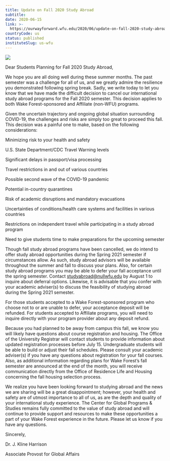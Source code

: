 ```yaml
---
title: Update on Fall 2020 Study Abroad
subtitle: 
date: 2020-06-15
link: >-
  https://ourwayforward.wfu.edu/2020/06/update-on-fall-2020-study-abroad/
countryCode: us
status: published
instituteSlug: us-wfu
---
```

![](https://ourwayforward.wfu.edu/wp-content/themes/foundation_main/favicon.ico)

Dear Students Planning for Fall 2020 Study Abroad,

We hope you are all doing well during these summer months. The past semester was a challenge for all of us, and we greatly admire the resilience you demonstrated following spring break. Sadly, we write today to let you know that we have made the difficult decision to cancel our international study abroad programs for the Fall 2020 semester. This decision applies to both Wake Forest-sponsored and Affiliate (non-WFU) programs.

Given the uncertain trajectory and ongoing global situation surrounding COVID-19, the challenges and risks are simply too great to proceed this fall. This decision was a painful one to make, based on the following considerations:

Minimizing risk to your health and safety

U.S. State Department/CDC Travel Warning levels

Significant delays in passport/visa processing

Travel restrictions in and out of various countries

Possible second wave of the COVID-19 pandemic

Potential in-country quarantines

Risk of academic disruptions and mandatory evacuations

Uncertainties of conditions/health care systems and facilities in various countries

Restrictions on independent travel while participating in a study abroad program

Need to give students time to make preparations for the upcoming semester

Though fall study abroad programs have been cancelled, we do intend to offer study abroad opportunities during the Spring 2021 semester if circumstances allow. As such, study abroad advisors will be available throughout the summer and fall to discuss your plans. Also, for certain study abroad programs you may be able to defer your fall acceptance until the spring semester. Contact studyabroad@nullwfu.edu by August 1 to inquire about deferral options. Likewise, it is advisable that you confer with your academic adviser(s) to discuss the feasibility of studying abroad during the Spring 2021 semester.

For those students accepted to a Wake Forest-sponsored program who choose not to or are unable to defer, your acceptance deposit will be refunded. For students accepted to Affiliate programs, you will need to inquire directly with your program provider about any deposit refund.

Because you had planned to be away from campus this fall, we know you will likely have questions about course registration and housing. The Office of the University Registrar will contact students to provide information about updated registration processes before July 15. Undergraduate students will be able to build or adjust their fall schedules. Please consult your academic adviser(s) if you have any questions about registration for your fall courses. Also, as additional information regarding plans for Wake Forest’s fall semester are announced at the end of the month, you will receive communication directly from the Office of Residence Life and Housing concerning the fall housing selection process.

We realize you have been looking forward to studying abroad and the news we are sharing will be a great disappointment; however, your health and safety are of utmost importance to all of us, as are the depth and quality of your international study experience. The Center for Global Programs & Studies remains fully committed to the value of study abroad and will continue to provide support and resources to make these opportunities a part of your Wake Forest experience in the future. Please let us know if you have any questions.

Sincerely,

Dr. J. Kline Harrison

Associate Provost for Global Affairs